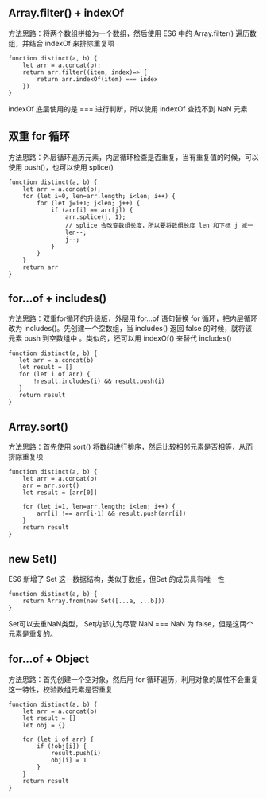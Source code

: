## Array.filter() + indexOf
方法思路：将两个数组拼接为一个数组，然后使用 ES6 中的 Array.filter() 遍历数组，并结合 indexOf 来排除重复项

```
function distinct(a, b) {
    let arr = a.concat(b);
    return arr.filter((item, index)=> {
        return arr.indexOf(item) === index
    })
}
```
indexOf 底层使用的是 === 进行判断，所以使用 indexOf 查找不到 NaN 元素



## 双重 for 循环


方法思路：外层循环遍历元素，内层循环检查是否重复，当有重复值的时候，可以使用 push()，也可以使用 splice()

```
function distinct(a, b) {
    let arr = a.concat(b);
    for (let i=0, len=arr.length; i<len; i++) {
        for (let j=i+1; j<len; j++) {
            if (arr[i] == arr[j]) {
                arr.splice(j, 1);
                // splice 会改变数组长度，所以要将数组长度 len 和下标 j 减一
                len--;
                j--;
            }
        }
    }
    return arr
}
```

## for...of + includes()
方法思路：双重for循环的升级版，外层用 for...of 语句替换 for 循环，把内层循环改为 includes()。先创建一个空数组，当 includes() 返回 false 的时候，就将该元素 push 到空数组中 。类似的，还可以用 indexOf() 来替代 includes()

 ```
 function distinct(a, b) {
    let arr = a.concat(b)
    let result = []
    for (let i of arr) {
        !result.includes(i) && result.push(i)
    }
    return result
}
 ```

## Array.sort()

方法思路：首先使用 sort() 将数组进行排序，然后比较相邻元素是否相等，从而排除重复项

```
function distinct(a, b) {
    let arr = a.concat(b)
    arr = arr.sort()
    let result = [arr[0]]

    for (let i=1, len=arr.length; i<len; i++) {
        arr[i] !== arr[i-1] && result.push(arr[i])
    }
    return result
}
```

## new Set()

ES6 新增了 Set 这一数据结构，类似于数组，但Set 的成员具有唯一性

```
function distinct(a, b) {
    return Array.from(new Set([...a, ...b]))
}
```
Set可以去重NaN类型， Set内部认为尽管 NaN === NaN 为 false，但是这两个元素是重复的。

## for...of + Object

方法思路：首先创建一个空对象，然后用 for 循环遍历，利用对象的属性不会重复这一特性，校验数组元素是否重复

```
function distinct(a, b) {
    let arr = a.concat(b)
    let result = []
    let obj = {}

    for (let i of arr) {
        if (!obj[i]) {
            result.push(i)
            obj[i] = 1
        }
    }
    return result
}
```